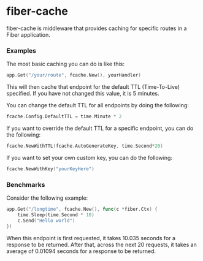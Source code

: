 # fiber-cache

fiber-cache is middleware that provides caching for specific routes in a Fiber application.

### Examples

The most basic caching you can do is like this:

```go
app.Get("/your/route", fcache.New(), yourHandler)
```

This will then cache that endpoint for the default TTL (Time-To-Live) specified. If you have not changed this value, it is 5 minutes.

You can change the default TTL for all endpoints by doing the following:

```go
fcache.Config.DefaultTTL = time.Minute * 2
```

If you want to override the default TTL for a specific endpoint, you can do the following:

```go
fcache.NewWithTTL(fcache.AutoGenerateKey, time.Second*20)
```

If you want to set your own custom key, you can do the following:

```go
fcache.NewWithKey("yourKeyHere")
```

### Benchmarks

Consider the following example:

```go
app.Get("/longtime", fcache.New(), func(c *fiber.Ctx) {
    time.Sleep(time.Second * 10)
    c.Send("Hello world")
})
```

When this endpoint is first requested, it takes 10.035 seconds for a response to be returned. After that, across the next 20 requests, it takes an average of 0.01094 seconds for a response to be returned.

